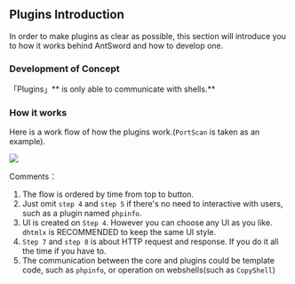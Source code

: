 Plugins Introduction
---

In order to make plugins as clear as possible, this section will introduce you to how it works behind AntSword and how to develop one.

### Development of Concept

「Plugins」** is only able to communicate with shells.**


### How it works

Here is a work flow of how the plugins work.(`PortScan` is taken as an example).

![][img_introduce_1]

Comments：

1. The flow is ordered by time from top to button.
2. Just omit `step 4` and `step 5` if there's no need to interactive with users, such as a plugin named `phpinfo`.
3. UI is created on `Step 4`. However you can choose any UI as you like. `dhtmlx` is RECOMMENDED to keep the same UI style.
4. `Step 7` and `step 8` is about HTTP request and response. If you do it all the time if you have to.
5. The communication between the core and plugins could be template code, such as `phpinfo`, or operation on webshells(such as `CopyShell`)

[img_introduce_1]: http://antsword.l1n3.net/doc/plugin_dev/introduce_1.png
